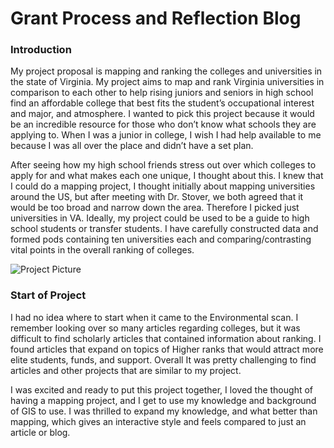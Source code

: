 # Grant Process and Reflection Blog

  ### Introduction 

My project proposal is mapping and ranking the colleges and universities in the state of Virginia. My project aims to map and rank Virginia universities in comparison to each other to help rising juniors and seniors in high school find an affordable college that best fits the student’s occupational interest and major, and atmosphere. I wanted to pick this project because it would be an incredible resource for those who don’t know what schools they are applying to. When I was a junior in college, I wish I had help available to me because I was all over the place and didn’t have a set plan. 


After seeing how my high school friends stress out over which colleges to apply for and what makes each one unique, I thought about this. I knew that I could do a mapping project, I thought initially about mapping universities around the US, but after meeting with Dr. Stover, we both agreed that it would be too broad and narrow down the area. Therefore I picked just universities in VA. Ideally, my project could be used to be a guide to high school students or transfer students. I have carefully constructed data and formed pods containing ten universities each and comparing/contrasting vital points in the overall ranking of colleges. 


![Project Picture](https://2024Pekala.github.io/Alexander-Pekala/images/GrantData.png)


### Start of Project

I had no idea where to start when it came to the Environmental scan. I remember looking over so many articles regarding colleges, but it was difficult to find scholarly articles that contained information about ranking. I found articles that expand on topics of Higher ranks that would attract more elite students, funds, and support. Overall It was pretty challenging to find articles and other projects that are similar to my project.

I was excited and ready to put this project together, I loved the thought of having a mapping project, and I get to use my knowledge and background of GIS to use. I was thrilled to expand my knowledge, and what better than mapping, which gives an interactive style and feels compared to just an article or blog. 

